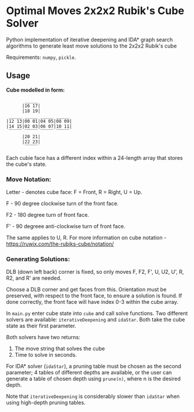 <h1>Optimal Moves 2x2x2 Rubik's Cube Solver</h1>

<p>Python implementation of iterative deepening and IDA* graph search algorithms to generate least move solutions to the 2x2x2 Rubik's cube

Requirements:  `numpy`, `pickle`. </p>

<h2>Usage</h2>

<p>
<b>Cube modelled in form:</b>
  
```
       _____
      |16 17|
      |18 19|
 _____ _____ _____ _____ 
|12 13|00 01|04 05|08 09|
|14 15|02 03|06 07|10 11|
 ‾‾‾‾‾ ‾‾‾‾‾ ‾‾‾‾‾ ‾‾‾‾‾  
      |20 21|
      |22 23|
       ‾‾‾‾‾
```

Each cubie face has a different index within a 24-length array that stores the cube's state.

</p>
<h3>Move Notation:</h3>
<p>
Letter - denotes cube face: F = Front, R = Right, U = Up.

F - 90 degree clockwise turn of the front face.

F2 - 180 degree turn of front face.

F' - 90 degreee anti-clockwise turn of front face.

The same applies to U, R.
For more information on cube notation - https://ruwix.com/the-rubiks-cube/notation/
</p>

<h3>Generating Solutions:</h3>
<p>
DLB (down left back) corner is fixed, so only moves F, F2, F', U, U2, U', R, R2, and R' are needed.
  
Choose a DLB corner and get faces from this. 
Orientation must be preserved, with respect to the front face, to ensure a solution is found.
If done correctly, the front face will have index 0-3 within the cube array.

In `main.py` enter cube state into `cube` and call solve functions. 
Two different solvers are available: `iterativeDeepening` and `idaStar`. Both take the cube state as their first parameter.

Both solvers have two returns:

1. The move string that solves the cube
2. Time to solve in seconds.

For IDA* solver (`idaStar`), a pruning table must be chosen as the second parameter; 4 tables of different depths are available, 
or the user can generate a table of chosen depth using `prune(n)`, where n is the desired depth.

Note that `iterativeDeepening` is considerably slower than `idaStar` when using high-depth pruning tables.

</p>
